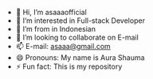 - 👋 Hi, I’m asaaaofficial
- 👀 I’m interested in Full-stack Developer
- 🌱 I’m from in Indonesian
- 💞️ I’m looking to collaborate on E-mail
- 📫 E-mail: asaaa@gmail.com
- 😄 Pronouns: My name is Aura Shauma
- ⚡ Fun fact: This is my repository

<!---
asaaaofficial/asaaaofficial is a ✨ special ✨ repository because its `README.md` (this file) appears on your GitHub profile.
You can click the Preview link to take a look at your changes.
--->
